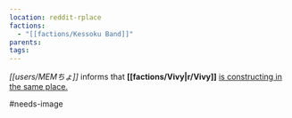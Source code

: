 ```yaml
---
location: reddit-rplace
factions:
  - "[[factions/Kessoku Band]]"
parents: 
tags: 
---
```

*[[users/MEMちょ]]* informs that **[[factions/Vivy|r/Vivy]]** [is constructing in the same place.](https://discord.com/channels/1093664259273130084/1131230952119615600/1131577919169368105)

#needs-image
